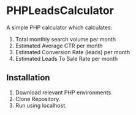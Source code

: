 # PHPLeadsCalculator

A simple PHP calculator which calculates: 
1. Total monthly search volume per month
2. Estimated Average CTR per month
3. Estimated Conversion Rate (leads) per month
4. Estimated Leads To Sale Rate per month

## Installation

1. Download relevant PHP environments.
2. Clone Repository.
3. Run using localhost.
